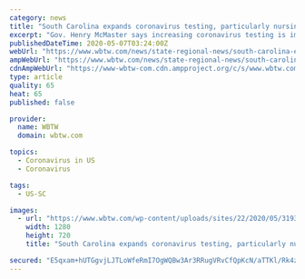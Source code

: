 ```yaml
---
category: news
title: "South Carolina expands coronavirus testing, particularly nursing homes, and contact tracing"
excerpt: "Gov. Henry McMaster says increasing coronavirus testing is important in the next part of reopening the state’s economy. The state Department of Health and"
publishedDateTime: 2020-05-07T03:24:00Z
webUrl: "https://www.wbtw.com/news/state-regional-news/south-carolina-expands-coronavirus-testing-particularly-nursing-homes-and-contact-tracing/"
ampWebUrl: "https://www.wbtw.com/news/state-regional-news/south-carolina-expands-coronavirus-testing-particularly-nursing-homes-and-contact-tracing/amp/"
cdnAmpWebUrl: "https://www-wbtw-com.cdn.ampproject.org/c/s/www.wbtw.com/news/state-regional-news/south-carolina-expands-coronavirus-testing-particularly-nursing-homes-and-contact-tracing/amp/"
type: article
quality: 65
heat: 65
published: false

provider:
  name: WBTW
  domain: wbtw.com

topics:
  - Coronavirus in US
  - Coronavirus

tags:
  - US-SC

images:
  - url: "https://www.wbtw.com/wp-content/uploads/sites/22/2020/05/3193C8F667D24208B195AAE6616E4FCE.jpg?w=1280&h=720&crop=1"
    width: 1280
    height: 720
    title: "South Carolina expands coronavirus testing, particularly nursing homes, and contact tracing"

secured: "E5qxam+hUTGgvjLJTLoWfeRmI7OgWQBw3Ar3RRugVRvCfQpKcN/aTTKl/Rk4zJs1Lj7+4ZPfeDkeVa/7AzaYFeeLufNfdqgJfkw1jXGxE+hYSyuqwiEagxgDGxatSHT/IMdaWEddv0oe4F8cmgUdWtobItQX6zelwMcgYXKISMGUtvzCxq+uqYz9quIYtjGdhd8MuoplYzTHajjWwHpq8mmdFP3dDXZVMHjdzm5VAV4fMtWWrXi9PWMkQWIvYN7wpS1r+oerTURq6ve9HfRQbTKL4G2BTI0u87WEsRffdMDjF+SsCgYtedsxGuTE+J0W5cVHGfK2X2E2NgjIlJUAMu+RDAVoIhknkb083V0BChFPg09wxXiTHIoI/UWFPyCz4NG4RWp9FtP14VK0RElUcCjq7WDG5MI4oL9ZU9YVR9CHG9jwYKqfR68mA3l+BT7x9PyXTYTnYoSJj6QF2K33Jqa8zvj/ilBtLgFLpnQ2mbo=;apxiKnDI9xe32GVD2nIpUw=="
---
```


